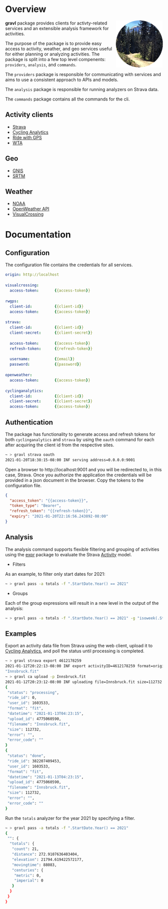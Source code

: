 # Overview

<img src="docs/images/gravl.png" width="150" alt="gravl logo" align="right">

**gravl** package provides clients for activty-related services and an extensible analysis framework for activities.

The purpose of the package is to provide easy access to activity, weather, and geo services useful for either planning or analyzing activities. The package is split into a few top level compenents: `providers`, `analysis`, and `commands`.

The `providers` package is responsible for communicating with services and aims to use a consistent approach to APIs and models.

The `analysis` package is responsible for running analyzers on Strava data.

The `commands` package contains all the commands for the cli.

## Activity clients
* [Strava](https://strava.com)
* [Cycling Analytics](https://www.cyclinganalytics.com/)
* [Ride with GPS](https://ridewithgps.com)
* [WTA](https://wta.org)

## Geo
* [GNIS](https://geonames.usgs.gov)
* [SRTM](https://github.com/sakisds/go-srtm)

## Weather
* [NOAA](https://weather.gov)
* [OpenWeather API](https://openweathermap.org/api)
* [VisualCrossing](https://visualcrossing.com)

# Documentation

## Configuration

The configuration file contains the credentials for all services.

```yaml
origin: http://localhost

visualcrossing:
  access-token:       {{access-token}}

rwgps:
  client-id:          {{client-id}}
  access-token:       {{access-token}}

strava:
  client-id:          {{client-id}}
  client-secret:      {{client-secret}}

  access-token:       {{access-token}}
  refresh-token:      {{refresh-token}}

  username:           {{email}}
  password:           {{password}}

openweather:
  access-token:       {{access-token}}

cyclinganalytics:
  client-id:          {{client-id}}
  client-secret:      {{client-secret}}
  access-token:       {{access-token}}
```

## Authentication

The package has functionality to generate access and refresh tokens for both `cyclinganalytics` and `strava` by using the `oauth` command for each after acquiring the client id from the respective sites.

```sh
~ > gravl strava oauth
2021-01-20T18:38:15-08:00 INF serving address=0.0.0.0:9001
```

Open a browser to http://localhost:9001 and you will be redirected to, in this case, Strava. Once you authorize the application the credentials will be provided in a json document in the browser. Copy the tokens to the configuration file.

```json
{
  "access_token": "{{access-token}}",
  "token_type": "Bearer",
  "refresh_token": "{{refresh-token}}",
  "expiry": "2021-01-20T22:16:56.243892-08:00"
}
```

## Analysis

The analysis command supports flexible filtering and grouping of activities using the [expr](https://github.com/antonmedv/expr) package to evaluate the Strava [Activity](https://github.com/bzimmer/gravl/blob/master/pkg/providers/activity/strava/model.go#L333) model.

* Filters

As an example, to filter only start dates for 2021:

```sh
~ > gravl pass -a totals -f ".StartDate.Year() == 2021"
```

* Groups

Each of the group expressions will result in a new level in the output of the analysis:

```sh
~ > gravl pass -a totals -f ".StartDate.Year() == 2021" -g "isoweek(.StartDate)" -g ".Type"
```

## Examples

Export an activity data file from Strava using the web client, upload it to [Cycling Analytics](https://www.cyclinganalytics.com/), and poll the status until processing is completed.

```sh
~ > gravl strava export 4612178259
2021-01-12T20:22:13-08:00 INF export activityID=4612178259 format=original
"Innsbruck.fit"
~ > gravl ca upload -p Innsbruck.fit
2021-01-12T20:23:12-08:00 INF uploading file=Innsbruck.fit size=112732
{
 "status": "processing",
 "ride_id": 0,
 "user_id": 1603533,
 "format": "fit",
 "datetime": "2021-01-13T04:23:15",
 "upload_id": 4775060590,
 "filename": "Innsbruck.fit",
 "size": 112732,
 "error": "",
 "error_code": ""
}
{
 "status": "done",
 "ride_id": 382207409453,
 "user_id": 1603533,
 "format": "fit",
 "datetime": "2021-01-13T04:23:15",
 "upload_id": 4775060590,
 "filename": "Innsbruck.fit",
 "size": 112732,
 "error": "",
 "error_code": ""
}
```

Run the `totals` analyzer for the year 2021 by specifying a filter.

```sh
~ > gravl pass -a totals -f ".StartDate.Year() == 2021"
{
 "": {
  "totals": {
   "count": 21,
   "distance": 272.9107636403404,
   "elevation": 21794.619422572177,
   "movingtime": 88083,
   "centuries": {
    "metric": 0,
    "imperial": 0
   }
  }
 }
}
```
